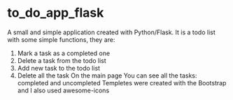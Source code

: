 # to_do_app_flask
A small and simple application created with Python/Flask.
It is a todo list with  some simple functions, they are:
1. Mark a task as a completed one 
2. Delete a task from the todo list
3. Add new task to the todo list
4. Delete all the task 
On the main page You can see all the tasks: completed and uncompleted
Templetes were created with the Bootstrap and I also used awesome-icons 
